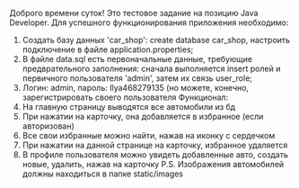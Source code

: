 Доброго времени суток! Это тестовое задание на позицию Java Developer.
Для успешного функционирования приложения необходимо:
1. Создать базу данных 'car_shop': create database car_shop, настроить подключение в файле application.properties;
2. В файле data.sql есть первоначальные данные, требующие предврательного заполнения: сначала выполняется insert ролей и первичного пользователя 'admin', затем их связь user_role;
3. Логин: admin, пароль: Ilya468279135 (но можете, конечно, зарегистрировать своего пользователя
Функционал:
1. На главную страницу выводятся все автомобили из бд
2. При нажатии на карточку, она добавляется в избранное (если авторизован)
3. Все свои избранные можно найти, нажав на иконку с сердечком
4. При нажатии на данной странице на карточку, избранное удаляется
5. В профиле пользователя можно увидеть добавленные авто, создать новые, удалить, нажав на карточку
   P.S. Изображения автомобилей должны находиться в папке static/images
